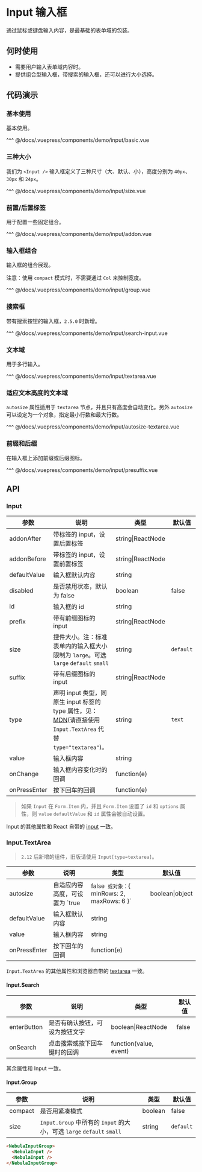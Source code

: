 # Input 输入框

通过鼠标或键盘输入内容，是最基础的表单域的包装。

## 何时使用

- 需要用户输入表单域内容时。
- 提供组合型输入框，带搜索的输入框，还可以进行大小选择。

## 代码演示

### 基本使用

基本使用。

<demo-input-basic/>

<demo-code-box>
^^^ @/docs/.vuepress/components/demo/input/basic.vue
</demo-code-box>

### 三种大小

我们为 `<Input />` 输入框定义了三种尺寸（大、默认、小），高度分别为 `40px`、`30px` 和 `24px`。

<demo-input-size/>

<demo-code-box>
^^^ @/docs/.vuepress/components/demo/input/size.vue
</demo-code-box>

### 前置/后置标签

用于配置一些固定组合。

<demo-input-addon/>

<demo-code-box>
^^^ @/docs/.vuepress/components/demo/input/addon.vue
</demo-code-box>

### 输入框组合

输入框的组合展现。

注意：使用 `compact` 模式时，不需要通过 `Col` 来控制宽度。

<demo-input-group/>

<demo-code-box>
^^^ @/docs/.vuepress/components/demo/input/group.vue
</demo-code-box>

### 搜索框

带有搜索按钮的输入框，`2.5.0` 时新增。

<demo-input-search-input/>

<demo-code-box>
^^^ @/docs/.vuepress/components/demo/input/search-input.vue
</demo-code-box>

### 文本域

用于多行输入。

<demo-input-textarea/>

<demo-code-box>
^^^ @/docs/.vuepress/components/demo/input/textarea.vue
</demo-code-box>

### 适应文本高度的文本域

`autosize` 属性适用于 `textarea` 节点，并且只有高度会自动变化。另外 `autosize` 可以设定为一个对象，指定最小行数和最大行数。

<demo-input-autosize-textarea/>

<demo-code-box>
^^^ @/docs/.vuepress/components/demo/input/autosize-textarea.vue
</demo-code-box>

### 前缀和后缀

在输入框上添加前缀或后缀图标。

<demo-input-presuffix/>

<demo-code-box>
^^^ @/docs/.vuepress/components/demo/input/presuffix.vue
</demo-code-box>

## API

### Input

| 参数         | 说明                                                                                                                                                                                  | 类型              | 默认值    |
| ------------ | ------------------------------------------------------------------------------------------------------------------------------------------------------------------------------------- | ----------------- | --------- |
| addonAfter   | 带标签的 input，设置后置标签                                                                                                                                                          | string\|ReactNode |           |
| addonBefore  | 带标签的 input，设置前置标签                                                                                                                                                          | string\|ReactNode |           |
| defaultValue | 输入框默认内容                                                                                                                                                                        | string            |           |
| disabled     | 是否禁用状态，默认为 false                                                                                                                                                            | boolean           | false     |
| id           | 输入框的 id                                                                                                                                                                           | string            |           |
| prefix       | 带有前缀图标的 input                                                                                                                                                                  | string\|ReactNode |           |
| size         | 控件大小。注：标准表单内的输入框大小限制为 `large`。可选 `large` `default` `small`                                                                                                    | string            | `default` |
| suffix       | 带有后缀图标的 input                                                                                                                                                                  | string\|ReactNode |           |
| type         | 声明 input 类型，同原生 input 标签的 type 属性，见：[MDN](https://developer.mozilla.org/zh-CN/docs/Web/HTML/Element/input#属性)(请直接使用 `Input.TextArea` 代替 `type="textarea"`)。 | string            | `text`    |
| value        | 输入框内容                                                                                                                                                                            | string            |           |
| onChange     | 输入框内容变化时的回调                                                                                                                                                                | function(e)       |           |
| onPressEnter | 按下回车的回调                                                                                                                                                                        | function(e)       |           |

> 如果 `Input` 在 `Form.Item` 内，并且 `Form.Item` 设置了 `id` 和 `options` 属性，则 `value` `defaultValue` 和 `id` 属性会被自动设置。

Input 的其他属性和 React 自带的 [input](https://facebook.github.io/react/docs/events.html#supported-events) 一致。

### Input.TextArea

> `2.12` 后新增的组件，旧版请使用 `Input[type=textarea]`。

| 参数         | 说明                                                                       | 类型            | 默认值 |
| ------------ | -------------------------------------------------------------------------- | --------------- | ------ |
| autosize     | 自适应内容高度，可设置为 `true|false` 或对象：`{ minRows: 2, maxRows: 6 }` | boolean\|object | false  |
| defaultValue | 输入框默认内容                                                             | string          |        |
| value        | 输入框内容                                                                 | string          |        |
| onPressEnter | 按下回车的回调                                                             | function(e)     |        |

`Input.TextArea` 的其他属性和浏览器自带的 [textarea](https://developer.mozilla.org/en-US/docs/Web/HTML/Element/textarea) 一致。

#### Input.Search

| 参数        | 说明                           | 类型                   | 默认值 |
| ----------- | ------------------------------ | ---------------------- | ------ |
| enterButton | 是否有确认按钮，可设为按钮文字 | boolean\|ReactNode     | false  |
| onSearch    | 点击搜索或按下回车键时的回调   | function(value, event) |        |

其余属性和 Input 一致。

#### Input.Group

| 参数    | 说明                                                                  | 类型    | 默认值    |
| ------- | --------------------------------------------------------------------- | ------- | --------- |
| compact | 是否用紧凑模式                                                        | boolean | false     |
| size    | `Input.Group` 中所有的 `Input` 的大小，可选 `large` `default` `small` | string  | `default` |

```html
<NebulaInputGroup>
  <NebulaInput />
  <NebulaInput />
</NebulaInputGroup>
```
